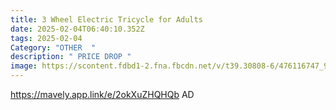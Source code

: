 ```yaml
---
title: 3 Wheel Electric Tricycle for Adults
date: 2025-02-04T06:40:10.352Z
tags: 2025-02-04
Category: "OTHER  "
description: " PRICE DROP "
image: https://scontent.fdbd1-2.fna.fbcdn.net/v/t39.30808-6/476116747_9703372523020094_2945124796739907053_n.jpg?_nc_cat=111&ccb=1-7&_nc_sid=aa7b47&_nc_ohc=ekSgTULK3EAQ7kNvgG2KtI2&_nc_zt=23&_nc_ht=scontent.fdbd1-2.fna&_nc_gid=ArFL7e1pGMtTEmy3FNkmJh9&oh=00_AYCQtWQK2Va9BlH_gOXsPY3PxJ7SrvVgchf6hpduP-5vmA&oe=67A78C6B
---
```

https://mavely.app.link/e/2okXuZHQHQb   AD